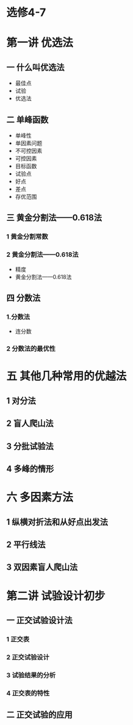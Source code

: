 # 选修4-7

# 第一讲 优选法

## 一 什么叫优选法

- 最佳点
- 试验
- 优选法

## 二 单峰函数

- 单峰性
- 单因素问题
- 不可控因素
- 可控因素
- 目标函数
- 试验点
- 好点
- 差点
- 存优范围

## 三 黄金分割法——0.618法

### 1 黄金分割常数

### 2 黄金分割法——0.618法

- 精度
- 黄金分割法——0.618法

## 四 分数法

### 1.分数法

- 连分数

### 2 分数法的最优性

# 五 其他几种常用的优越法

## 1 对分法

## 2 盲人爬山法

## 3 分批试验法

## 4 多峰的情形

# 六 多因素方法

## 1 纵横对折法和从好点出发法

## 2 平行线法

## 3 双因素盲人爬山法

# 第二讲 试验设计初步

## 一 正交试验设计法

### 1 正交表

### 2 正交试验设计

### 3 试验结果的分析

### 4 正交表的特性

## 二 正交试验的应用
